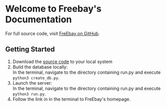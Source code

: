 # Welcome to Freebay's Documentation

For full source code, visit [FreEbay on GitHub](https://github.com/emmasandstorm/ebay_clone).

## Getting Started

1. Download the [source code](https://github.com/emmasandstorm/ebay_clone) to your local system
2. Build the database locally:  
In the terminal, navigate to the directory containing run.py and execute `python3 create_db.py`.
3. Launch the server:  
In the terminal, navigate to the directory containing run.py and execute `python3 run.py`.
4. Follow the link in in the terminal to FreEbay's homepage.